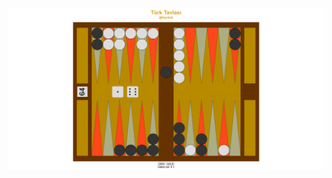 ![Tavla](https://raw.githubusercontent.com/myoluk/Internet-Programming/main/Backgammon/ScreenShots/moves.png?token=AOWDHZWL32WMDM33T4J2HCDBOWYLG)
